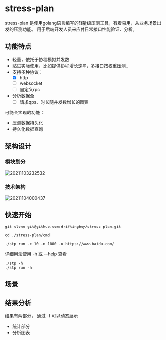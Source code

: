 # stress-plan
stress-plan 是使用golang语言编写的轻量级压测工具，有着易用，从业务场景出发的压测功能。
用于后端开发人员来应付日常接口性能验证、分析。

## 功能特点
- 轻量，依托于协程模拟并发数
- 贴进实际使用，比如提供协程增长速率，多接口按权重压测..
- 支持多种协议：
  - [x] http
  - [ ] websocket
  - [ ] 自定义rpc
- 分析数据全
  - [ ] 请求qps、时长随并发数增长的图表

可能会实现的功能：
- 压测数据持久化
- 持久化数据查询

## 架构设计

### 模块划分
![20211103232532](https://i.loli.net/2021/11/03/A5ylKOQ8cwVJ9PY.png)

### 技术架构

![20211104000437](https://i.loli.net/2021/11/04/U4rwcJpZyjVSoKI.png)

## 快速开始

``` shell
git clone git@github.com:driftingboy/stress-plan.git

cd ./stress-plan/cmd

./stp run -c 10 -n 1000 -u https://www.baidu.com/

```

详细用法使用 -h 或 --help 查看
``` shell
./stp -h
./stp run -h
```

## 场景

## 结果分析

结果有两部分， 通过 -f 可以动态展示
- 统计部分
- 分析图表
